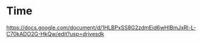 # Time
https://docs.google.com/document/d/1HLBPxSS8G2zdmEid6wHIBmJxRl-L-C70kADO2G-HkQw/edit?usp=drivesdk
